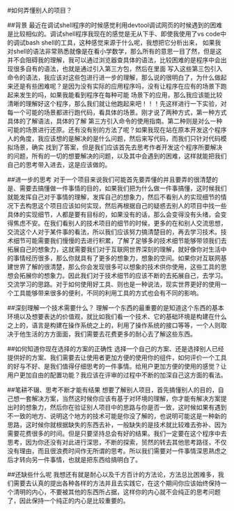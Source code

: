 #如何弄懂别人的项目？

##背景
最近在调试shell程序的时候感觉利用devtool调试网页的时候遇到的困难是比较相似的。调试shell程序我现在的感觉是无从下手、即使我使用了vs code中的调试bash shell的工具，这种感觉来源于什么呢，我想把它分析出来，
如果我对shell的语法非常熟悉就像是在看小学数学，那么所有的意思一目了然，但是这并不会阻碍我的理解，我可以通过浏览器查具体的语法，比较困难的是程序中会出现很多自有的语法，也就是通过引入第三方包，然后在里面
写入这些第三包引入命令的语法，我应该对这些包进行进一步的理解，那么说的很明白了，为什么做起来还是有些困难呢？是因为没有实际的应用程序吗，没有让程序在应有的场景下跑起来发生的吗，如果我能看到程序在每种可能
场景下的应用，那么我应该能比较清晰的理解好这个程序，那么我们就让他跑起来吧！！！先这样进行一下实验，对每一个可能的场景都进行跑代码，看具体的场景。刚才说了两种方式，第一种方式具体的了解语法，具体的了解
第三方引入命令的使用指南。第二种则是对么一种可能的场景进行还原。还有没有别的方法了呢？如果我现在站在原本开发这个程序人的角度，我应该想的是解决的是什么问题，然后来写代码，而我们只针对代码模拟场景，确实
找到了答案，但是我们应该首先去思考作者开发这个程序所要解决的问题，所有的一切的想要解决的问题，以及其中会遇到的困难，这样就能把我们自己的思考带入进去，这是应该做的。

##进一步的思考
对于一个项目来说我们可能首先要弄懂的并且要弄的很清楚的是、需要去搞懂做一件事情的目的，如果我们把为什么做一件事搞懂，这时候我们就能发挥自己对于事情的理解，发挥自己的想象力，然后不看别人的实现细节的情况下去构思这个项目应该如何实现，然后再根据自己的疑惑去别人的项目中找一些具体的实现细节，人都是要有目标的，如果没有的话，那么会变得没有头绪，会变得焦虑不安。在我们看别人的技术项目的细节的时候，更多的在和别人交流思想，交流这个人对于某件事的看法，所以我们应该努力搞清楚目的，再去学习技术。技术细节可能需要我们慢慢的去进行积累，了解了足够多的技术细节能够带领我们去拓展自己的想象力，这就需要我们对于互联网世界深刻的理解，就好像你对生活中的事情经历很多，那么你就具有了更多的想象力，想象的空间。如果你对互联网基建世界了解的很清楚，那么你会发现很多可以想象的技术供你使用，这些工具的思想会拓展你的想象力。因此我们对于技术细节的应该不断的去拓展自己，去学习。交流学习的思路。对于如何使用好工具、则也是一种说法，现实世界更好的使用一个工具能够带来很多的便利，不同的利用工具的方式也会有不同的影响。

##深刻理解一个技术需要什么？
理解一个东西的最重要的是知道这个东西的基本环境以及想要表达的价值观，就比如我们看一个技术、它的基础环境是构建在什么之上的，语言是构建在操作系统之上的，利用了操作系统的接口等等，一个人则取决于他生活的方方面面，我们需要去花费更多的耐心去了解这些东西。

##如何知道你现在选择的方案的正确性
选择一个自己的方案、还是选择别人已经提供好的方案、我们需要去让使用者更加方便的使用你的组件，如何评价一个工具的好与不好、是我们值得仔细思考的一件事情。给用户更加方便的使用的感觉？让用户更加自由的配置功能？我应该在评审的过程中不断的加深自己这方面的看法。

##笔耕不辍、思考不断才能有结果
想要了解别人项目，首先搞懂别人的目的，自己想一套解决方案，当然这时候你应该有基于对环境的理解，你才能有解决方案提出时的想象力，然后你在验证别人项目中的思路与你是否一致，这时候如果有遇到不一致的地方、说明这个地方的技术可能是你没了解的，也说明可能这是一种新的思路，这时候你就根据缺失的东西去补，一般缺失的是技术就比较难去弥补、因为需要花费很多的时间。但是只要坚持总会有好的结果。我们一定要在这个程序中去思考，因为你还没有对此进行深思，不断的探索，贸然的转去其他思考路径，不仅没有理由，而且很浪费时间作无所谓的思考。所以我们需要对一件事情深思熟虑之后才转向另一件事情，也就是把东西给搞明白了。

##还缺些什么呢
我想还有就是耐心以及千方百计的方法论，方法总比困难多，我们需要去认真的提出各种各样的方法并且去实践它，在这个期间你应该始终保持一个清明的内心，不要被其他的东西所占据，这样你的内心就不会纯正的思考问题了，因此保持一个纯正的内心是比较重要的。

